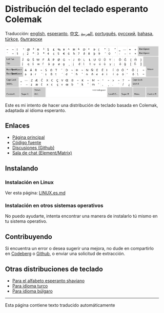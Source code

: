 # Distribución del teclado esperanto Colemak

Traducción: [english](README.md), [esperanto](README.eo.md), [中文](README.zh-CN.md), [العربية](README.ar.md), [português](README.pt.md), [русский](README.ru.md), [bahasa](README.id.md), [türkçe](README.tr.md), [български](README.bg.md)

![Vista previa del esperanto Colemak](./media/preview.png)

Este es mi intento de hacer una distribución de teclado basada en Colemak, adaptada al idioma esperanto.

## Enlaces

* [Página principal](https://salif.github.io/colemak-eo/)
* [Código fuente](https://codeberg.org/salif/colemak-eo)
* [Discusiones (Github)](https://github.com/salif/colemak-eo/discussions)
* [Sala de chat (Element/Matrix)](https://matrix.to/#/#salif-colemak:mozilla.org)

## Instalando

### Instalación en Linux

Ver esta página: [LINUX.es.md](./LINUX.es.md)

### Instalación en otros sistemas operativos

No puedo ayudarte, intenta encontrar una manera de instalarlo tú mismo en tu sistema operativo.

## Contribuyendo

Si encuentra un error o desea sugerir una mejora, no dude en compartirlo en [Codeberg] o [Github], o enviar una solicitud de extracción.

[Github]: https://github.com/salif/colemak-eo/discussions
[Codeberg]: https://codeberg.org/salif/colemak-eo/issues

## Otras distribuciones de teclado

* [Para el alfabeto esperanto shaviano](https://salif.github.io/shaw-eo/)
* [Para idioma turco](https://salif.github.io/colemak-tr/)
* [Para idioma búlgaro](https://salif.github.io/colemak-bg/)

---

Esta página contiene texto traducido automáticamente
